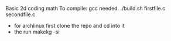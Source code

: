 Basic 2d coding math
To compile:
gcc needed.
./build.sh firstfile.c secondfile.c 
- for archlinux first clone the repo and cd into it
-  the run makekg -si 
